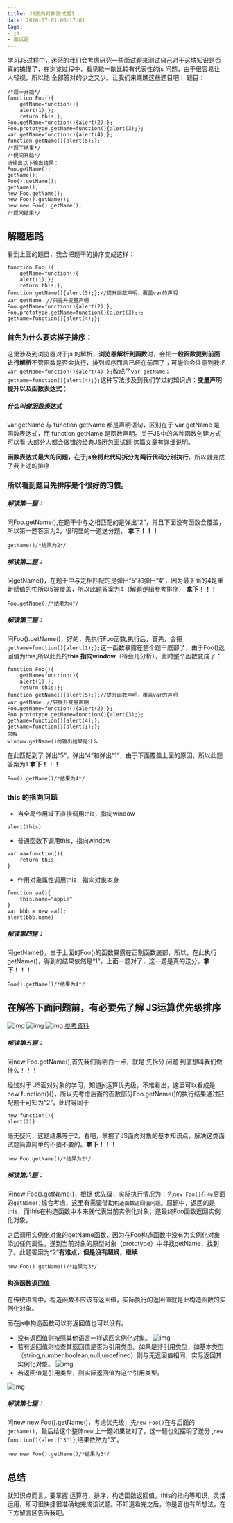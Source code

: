 ```yaml
---
title: JS面向对象面试题1
date: 2016-07-01 00:17:01
tags:
- js
- 面试题
---
```


学习JS过程中，迷茫的我们会考虑研究一些面试题来测试自己对于这块知识是否真的搞懂了，在浏览过程中，看见歇一歇比较有代表性的js 问题，由于很容易让人轻视，所以能 全部答对的少之又少。让我们来瞧瞧这些题目吧！
题目：

<!--more-->

```
/*题干开始*/
function Foo(){
	getName=function(){
	alert(1);};
	return this;};
Foo.getName=function(){alert(2);};
Foo.prototype.getName=function(){alert(3);};
var getName=function(){alert(4);};
function getName(){alert(5);};
/*题干结束*/
/*提问开始*/
请输出以下输出结果：
Foo.getName();
getName();
Foo().getName();
getName();
new Foo.getName();
new Foo().getName();
new new Foo().getName();
/*提问结束*/

```

## 解题思路

看到上面的题目，我会把题干的排序变成这样：

```
function Foo(){
	getName=function(){
	alert(1);};
	return this;};
function getName(){alert(5);};//提升函数声明，覆盖var的声明
var getName；//只提升变量声明
Foo.getName=function(){alert(2);};
Foo.prototype.getName=function(){alert(3);};
getName=function(){alert(4);};

```

### 首先为什么要这样子排序：

这里涉及到浏览器对于js 的解析，**浏览器解析到函数**时，会把**一般函数提到前面进行解析**不管函数是否会执行，排列顺序而言已经在前面了；可能你会注意到我把`var getName=function(){alert(4);};`改成了`var getName；getName=function(){alert(4);};`这种写法涉及到我们学过的知识点：**变量声明提升以及函数表达式**；

##### 什么叫做函数表达式

var getName 与 function getName 都是声明语句，区别在于 var getName 是函数表达式，而 function getName 是函数声明。关于JS中的各种函数创建方式可以看 [大部分人都会做错的经典JS闭包面试题](http://www.codeceo.com/article/javascript-closure-interview.html) 这篇文章有详细说明。

**函数表达式最大的问题，在于js会将此代码拆分为两行代码分别执行**。所以就变成了我上述的排序

### 所以看到题目先排序是个很好的习惯。

##### 解读第一题：

问Foo.getName(),在题干中与之相匹配的是弹出“2”，并且下面没有函数会覆盖，所以第一题答案为2，很明显的一道送分题， **拿下！！！**

```
getName()/*结果为2*/

```

##### 解读第二题：

问getName()，在题干中与之相匹配的是弹出“5”和弹出“4”，因为最下面的4是重新赋值的忙所以5被覆盖，所以此题答案为4（解题逻辑参考排序） **拿下！！！**

```
Foo.getName()/*结果为4*/

```

##### 解读第三题：

问Foo().getName()，好的，先执行Foo函数,执行后，首先，会把`getName=function(){alert(1);};`这一函数暴露在整个题干底部了，由于Foo()返回值为this,所以此处的**this 指向window**（待会儿分析），此时整个函数变成了：

```
function Foo(){
	getName=function(){
	alert(1);};
	return this;};
function getName(){alert(5);};//提升函数声明，覆盖var的声明
var getName；//只提升变量声明
Foo.getName=function(){alert(2);};
Foo.prototype.getName=function(){alert(3);};
getName=function(){alert(4);};
getName=function(){alert(1);};
求解
window.getName()的输出结果是什么

```

在此匹配到了 弹出“5”，弹出“4”和弹出“1”，由于下面覆盖上面的原因，所以此题答案为1 **拿下！！！**

```
Foo().getName()/*结果为4*/

```

### this 的指向问题

- 当全局作用域下直接调用this，指向window

```
alert(this)

```

- 普通函数下调用this，指向window

```
var aa=function(){
	return this
}

```

- 作用对象属性调用this，指向对象本身

```
function aa(){
	this.name="apple"
}
var bbb = new aa();
alert(bbb.name)

```

##### 解读第四题：

问getName()，由于上面的Foo()的函数暴露在正割函数底部，所以，在此执行getName()，得到的结果依然是“1”，上面一题对了，这一题是真的送分。**拿下！！！**

```
Foo().getName()/*结果为4*/

```

## 在解答下面问题前，有必要先了解 JS运算优先级排序

![img](http://7xjdah.com1.z0.glb.clouddn.com/pic2016051620.png)
![img](http://7xjdah.com1.z0.glb.clouddn.com/pic2016051621.png)
![img](http://7xjdah.com1.z0.glb.clouddn.com/pic2016051622.png)
[参考资料](https://developer.mozilla.org/zh-CN/docs/Web/JavaScript/Reference/Operators/Operator_Precedence)

##### 解读第五题：

问new Foo.getName(),首先我们得明白一点，就是 先拆分 问题 到底想叫我们做什么！！！

经过对于 JS面对对象的学习，知道js运算优先级，不难看出，这里可以看成是 new function(){}，所以先考虑后面的函数部分Foo.getName()的执行结果通过匹配题干可知为“2”，此时等同于

```
new function(){
alert(2)}

```

毫无疑问，这题结果等于2，看吧，掌握了JS面向对象的基本知识点，解决这类面试题简直简单的不要不要的。**拿下！！！**

```
new Foo.getName()/*结果为2*/

```

##### 解读第六题：

问new Foo().getName()，根据 优先级，实际执行情况为：先`new Foo()`在与后面的`getName()`综合考虑，这里有需要借助`构造函数返回值问题`。原题中，返回的是this，而this在构造函数中本来就代表当前实例化对象，遂最终Foo函数返回实例化对象。

之后调用实例化对象的getName函数，因为在Foo构造函数中没有为实例化对象添加任何属性，遂到当前对象的原型对象（prototype）中寻找getName，找到了。此题答案为“2”**有难点，但是没有超纲，继续**

```
new Foo().getName()/*结果为3*/

```

#### 构造函数返回值

在传统语言中，构造函数不应该有返回值，实际执行的返回值就是此构造函数的实例化对象。

而在js中构造函数可以有返回值也可以没有。

- 没有返回值则按照其他语言一样返回实例化对象。
  ![img](http://7xjdah.com1.z0.glb.clouddn.com/pic2016051623.png)
- 若有返回值则检查其返回值是否为引用类型。如果是非引用类型，如基本类型（string,number,boolean,null,undefined）则与无返回值相同，实际返回其实例化对象。
  ![img](http://7xjdah.com1.z0.glb.clouddn.com/pic2016051624.png)
- 若返回值是引用类型，则实际返回值为这个引用类型。

![img](http://7xjdah.com1.z0.glb.clouddn.com/pic2016051625.png)

##### 解读第七题：

问new new Foo().getName()，考虑优先级，先`new Foo()`在与后面的`getName()`，最后给这个整体`new`,上一题如果做对了，这一题也就摆明了送分 ,`new function(){alert("3")}`,结果依然为“3”。

```
new new Foo().getName()/*结果为3*/

```

## 总结

就知识点而言，要掌握 运算符，排序，构造函数返回值，this的指向等知识，灵活运用，即可很快捷很准确地完成该试题。不知道看完之后，你是否也有所想法，在下方留言区告诉我吧。